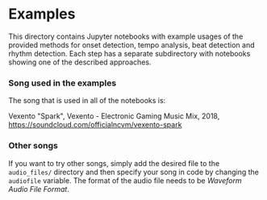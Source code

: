 # Examples

This directory contains Jupyter notebooks with example usages of the provided methods for onset detection, 
tempo analysis, beat detection and rhythm detection. Each step has a separate subdirectory with notebooks 
showing one of the described approaches. 

### Song used in the examples
The song that is used in all of the notebooks is:

Vexento "Spark", Vexento - Electronic Gaming Music Mix, 2018, https://soundcloud.com/officialncvm/vexento-spark

### Other songs
If you want to try other songs, simply add the desired file to the `audio_files/` directory and then specify 
your song in code by changing the `audiofile` variable. The format of the audio file 
needs to be *Waveform Audio File Format*.
